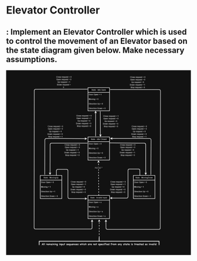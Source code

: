 # Elevator Controller

## : Implement an Elevator Controller which is used to control the movement of an Elevator based on the state diagram given below. Make necessary assumptions.

![State Diagram](/images/Elevator.jpg)

